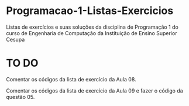 # Programacao-1-Listas-Exercicios
Listas de exercícios e suas soluções da disciplina de Programação 1 do curso de Engenharia de Computação da Instituição de Ensino Superior Cesupa

# TO DO
Comentar os códigos da lista de exercício da Aula 08.

Comentar os códigos da lista de exercício da Aula 09 e fazer o código da questão 05.
